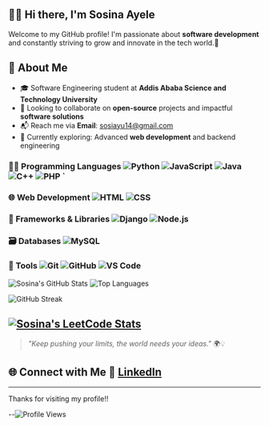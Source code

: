## 🙋‍♀️   Hi there, I'm **Sosina Ayele** 
 
Welcome to my GitHub profile! I'm passionate about **software development** and constantly striving to grow and innovate in the tech world.🌝

##  🚀 About Me
- 🎓 Software Engineering student at **Addis Ababa Science and Technology University** 
- 🤝 Looking to collaborate on **open-source** projects and impactful **software solutions**
- 📬 Reach me via **Email**: [sosiayu14@gmail.com](mailto:sosiayu14@gmail.com)
- 🌱 Currently exploring: Advanced **web development** and backend engineering
<!-- ## 🛠️ Technologies & Tools -->
### 👩‍💻 Programming Languages    ![Python](https://img.shields.io/badge/-Python-3776AB?logo=python&logoColor=white&style=flat)  ![JavaScript](https://img.shields.io/badge/-JavaScript-F7DF1E?logo=javascript&logoColor=black&style=flat)    ![Java](https://img.shields.io/badge/-Java-007396?logo=java&logoColor=white&style=flat)  ![C++](https://img.shields.io/badge/-C++-00599C?logo=c%2b%2b&logoColor=white&style=flat)    ![PHP](https://img.shields.io/badge/-PHP-777BB4?logo=php&logoColor=white&style=flat) ` 
### 🌐 Web Development    ![HTML](https://img.shields.io/badge/-HTML5-E34F26?logo=html5&logoColor=white&style=flat)  ![CSS](https://img.shields.io/badge/-CSS3-1572B6?logo=css3&logoColor=white&style=flat)
### 🚀 Frameworks & Libraries     ![Django](https://img.shields.io/badge/-Django-092E20?logo=django&logoColor=white&style=flat)  ![Node.js](https://img.shields.io/badge/-Node.js-339933?logo=node.js&logoColor=white&style=flat)
### 🗃️ Databases     ![MySQL](https://img.shields.io/badge/-MySQL-4479A1?logo=mysql&logoColor=white&style=flat)
### 🧰 Tools    ![Git](https://img.shields.io/badge/-Git-F05032?logo=git&logoColor=white&style=flat)  ![GitHub](https://img.shields.io/badge/-GitHub-181717?logo=github&logoColor=white&style=flat)  ![VS Code](https://img.shields.io/badge/-VS%20Code-007ACC?logo=visual-studio-code&logoColor=white&style=flat)
 <!-- ## 📈 GitHub Stats -->
![Sosina's GitHub Stats](https://github-readme-stats.vercel.app/api?username=sosina14&show_icons=true&theme=tokyonight) ![Top Languages](https://github-readme-stats.vercel.app/api/top-langs/?username=sosina14&layout=compact&theme=tokyonight)

![GitHub Streak](https://streak-stats.demolab.com?user=sosina14&theme=tokyonight&hide_border=false)

<!-- ## 🔎 LeetCode Stats -->
[![Sosina's LeetCode Stats](https://leetcard.jacoblin.cool/sosinaa?theme=dark&font=Karma&ext=heatmap)](https://leetcode.com/u/sosinaa/)
---
> _"Keep pushing your limits, the world needs your ideas."_ 🌍💡  
## 🌐 Connect with Me  💼  [LinkedIn](https://www.linkedin.com/in/sosina-ayele-797927264/)
---
Thanks for visiting my profile!!

--![**Profile Views**](https://komarev.com/ghpvc/?username=sosina14&color=blue)

